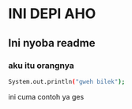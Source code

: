 # INI DEPI AHO
## Ini nyoba readme
### aku itu orangnya
```bash
System.out.println("gweh bilek");
```
ini cuma contoh ya ges